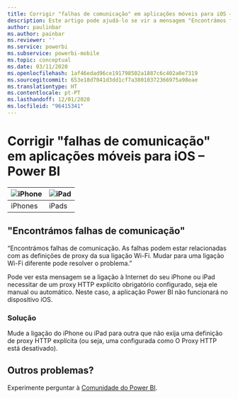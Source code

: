 ```yaml
---
title: Corrigir "falhas de comunicação" em aplicações móveis para iOS – Power BI
description: Este artigo pode ajudá-lo se vir a mensagem "Encontrámos falhas de comunicação. As falhas podem estar relacionadas com as definições de proxy da sua ligação Wi-Fi."
author: paulinbar
ms.author: painbar
ms.reviewer: ''
ms.service: powerbi
ms.subservice: powerbi-mobile
ms.topic: conceptual
ms.date: 03/11/2020
ms.openlocfilehash: 1af46edad96ce191798502a1887c6c402a0e7319
ms.sourcegitcommit: 653e18d7041d3dd1cf7a38010372366975a98eae
ms.translationtype: HT
ms.contentlocale: pt-PT
ms.lasthandoff: 12/01/2020
ms.locfileid: "96415341"
---
```

# <a name="fixing-communication-failures-in-ios-mobile-apps---power-bi"></a>Corrigir "falhas de comunicação" em aplicações móveis para iOS – Power BI

| ![iPhone](./media/mobile-known-issues-with-the-iphone-app/iphone-logo-50-px.png) | ![iPad](./media/mobile-known-issues-with-the-iphone-app/ipad-logo-50-px.png) |
|:--- |:--- |
| iPhones |iPads |

## <a name="we-encountered-communication-failures"></a>"Encontrámos falhas de comunicação"
“Encontrámos falhas de comunicação. As falhas podem estar relacionadas com as definições de proxy da sua ligação Wi-Fi. Mudar para uma ligação Wi-Fi diferente pode resolver o problema.”

Pode ver esta mensagem se a ligação à Internet do seu iPhone ou iPad necessitar de um proxy HTTP explícito obrigatório configurado, seja ele manual ou automático. Neste caso, a aplicação Power BI não funcionará no dispositivo iOS.

### <a name="workaround"></a>Solução
Mude a ligação do iPhone ou iPad para outra que não exija uma definição de proxy HTTP explícita (ou seja, uma configurada como O Proxy HTTP está desativado).

## <a name="other-issues"></a>Outros problemas?
Experimente perguntar à [Comunidade do Power BI](https://community.powerbi.com/).

